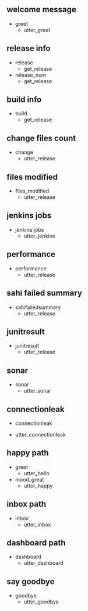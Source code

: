 ## welcome message
* greet
  - utter_greet

## release info
* release
  - get_release
* release_num
  - get_release

## build info
* build
  - get_release

## change files count
* change
  - utter_release

  
## files modified
* files_modified
  - utter_release

  
## jenkins jobs
* jenkins jobs
  - utter_jenkins

  
## performance
* performance
  - utter_release

  
## sahi failed summary
* sahifailedsummary
  - utter_release

## junitresult
* junitresult
  - utter_release

## sonar
* sonar
  - utter_sonar
  
## connectionleak
* connectionleak
 - utter_connectionleak
 
## happy path
* greet
  - utter_hello
* mood_great
  - utter_happy

## inbox path
* inbox
  - utter_inbox

## dashboard path
* dashboard
  - utter_dashboard

## say goodbye
* goodbye
  - utter_goodbye
